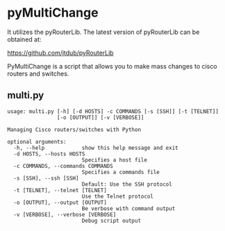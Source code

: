 pyMultiChange
=============

It utilizes the pyRouterLib. The latest version of pyRouterLib can be obtained at:

https://github.com/jtdub/pyRouterLib

PyMultiChange is a script that allows you to make mass changes to cisco routers and switches.

## multi.py

```
usage: multi.py [-h] [-d HOSTS] -c COMMANDS [-s [SSH]] [-t [TELNET]]
                [-o [OUTPUT]] [-v [VERBOSE]]

Managing Cisco routers/switches with Python

optional arguments:
  -h, --help            show this help message and exit
  -d HOSTS, --hosts HOSTS
                        Specifies a host file
  -c COMMANDS, --commands COMMANDS
                        Specifies a commands file
  -s [SSH], --ssh [SSH]
                        Default: Use the SSH protocol
  -t [TELNET], --telnet [TELNET]
                        Use the Telnet protocol
  -o [OUTPUT], --output [OUTPUT]
                        Be verbose with command output
  -v [VERBOSE], --verbose [VERBOSE]
                        Debug script output
```
